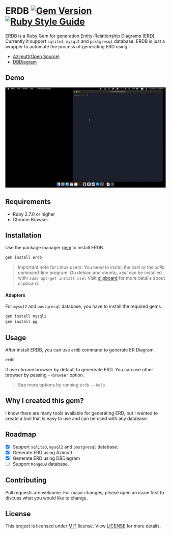 # ERDB [![Gem Version](https://badge.fury.io/rb/erdb.svg)](https://badge.fury.io/rb/erdb) [![Ruby Style Guide](https://img.shields.io/badge/code_style-rubocop-brightgreen.svg)](https://github.com/rubocop/rubocop)

ERDB is a Ruby Gem for generation Entity-Relationship Diagrams (ERD).
Currently it support `sqlite3`, `mysql2` and `postgresql` database.
ERDB is just a wrapper to automate the process of generating ERD using -

- [Azimutt(Open Source)](https://azimutt.app)
- [DBDiagram](https://dbdiagram.io)

## Demo

![erdb](./images/erdb.gif)

## Requirements

- Ruby 2.7.0 or higher
- Chrome Browser.

## Installation

Use the package manager [gem](https://rubygems.org/) to install ERDB.

```bash
gem install erdb
```

> Important note for Linux users: You need to install the _xsel_ or the _xclip_ command-line program. On debian and ubuntu, _xsel_ can be installed with: `sudo apt-get install xsel`
> Visit [clipboard](https://github.com/janlelis/clipboard) for more details about clipboard.

#### Adapters

For `mysql2` and `postgresql` database, you have to install the required gems.

```bash
gem install mysql2
gem install pg
```

## Usage

After install ERDB, you can use `erdb` command to generate ER Diagram.

```bash
erdb
```

It use chrome browser by default to genereate ERD. 
You can use other browser by passing `--browser` option.

> See more options by running `erdb --help`

## Why I created this gem?

I know there are many tools available for generating ERD,
but I wanted to create a tool that is easy to use and can be used with any database.

## Roadmap

- [x] Support `sqlite3`, `mysql2` and `postgresql` database.
- [x] Generate ERD using Azimutt
- [x] Generate ERD using DBDiagram
- [ ] Support `MongoDB` database.

## Contributing

Pull requests are welcome. For major changes, please open an issue first to discuss what you would like to change.

## License

This project is licensed under [MIT](https://choosealicense.com/licenses/mit/) license.
View [LICENSE](./LICENSE) for more details.
